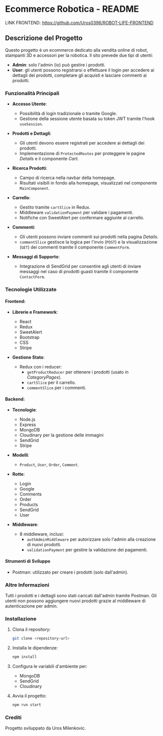 # Ecommerce Robotica - README
LINK FRONTEND: https://github.com/Uros0396/ROBOT-LIFE-FRONTEND
## Descrizione del Progetto
Questo progetto è un ecommerce dedicato alla vendita online di robot, stampanti 3D e accessori per la robotica. 
Il sito prevede due tipi di utenti:
- **Admin**: solo l'admin (io) può gestire i prodotti.
- **User**: gli utenti possono registrarsi o effettuare il login per accedere ai dettagli dei prodotti, completare gli acquisti e lasciare commenti ai prodotti.

### Funzionalità Principali
- **Accesso Utente**: 
  - Possibilità di login tradizionale o tramite Google.
  - Gestione della sessione utente basata su token JWT tramite l'hook `useSession`.

- **Prodotti e Dettagli**:
  - Gli utenti devono essere registrati per accedere ai dettagli dei prodotti.
  - Implementazione di `ProtectedRoutes` per proteggere le pagine *Details* e il componente *Cart*.

- **Ricerca Prodotti**:
  - Campo di ricerca nella navbar della homepage.
  - Risultati visibili in fondo alla homepage, visualizzati nel componente `MainComponent`.

- **Carrello**:
  - Gestito tramite `cartSlice` in Redux.
  - Middleware `validationPayment` per validare i pagamenti.
  - Notifiche con SweetAlert per confermare aggiunte al carrello.

- **Commenti**:
  - Gli utenti possono inviare commenti sui prodotti nella pagina *Details*.
  - `commentSlice` gestisce la logica per l'invio (`POST`) e la visualizzazione (`GET`) dei commenti tramite il componente `CommentForm`.

- **Messaggi di Supporto**:
  - Integrazione di SendGrid per consentire agli utenti di inviare messaggi nel caso di prodotti guasti tramite il componente `ContactForm`.

### Tecnologie Utilizzate
#### Frontend:
- **Librerie e Framework**:
  - React
  - Redux
  - SweetAlert
  - Bootstrap
  - CSS
  - Stripe

- **Gestione Stato**:
  - Redux con i reducer:
    - `getProductReducer` per ottenere i prodotti (usato in *CategoryPages*).
    - `cartSlice` per il carrello.
    - `commentSlice` per i commenti.

#### Backend:
- **Tecnologie**:
  - Node.js
  - Express
  - MongoDB
  - Cloudinary per la gestione delle immagini
  - SendGrid
  - Stripe

- **Modelli**:
  - `Product`, `User`, `Order`, `Comment`.

- **Rotte**:
  - Login
  - Google
  - Comments
  - Order
  - Products
  - SendGrid
  - User

- **Middleware**:
  - 8 middleware, inclusi:
    - `authAdminMiddleware` per autorizzare solo l'admin alla creazione di nuovi prodotti.
    - `validationPayment` per gestire la validazione dei pagamenti.

#### Strumenti di Sviluppo
- Postman: utilizzato per creare i prodotti (solo dall'admin).

### Altre Informazioni
Tutti i prodotti e i dettagli sono stati caricati dall'admin tramite Postman. Gli utenti non possono aggiungere nuovi prodotti grazie al middleware di autenticazione per admin.

### Installazione
1. Clona il repository:
   ```bash
   git clone <repository-url>
   ```
2. Installa le dipendenze:
   ```bash
   npm install
   ```
3. Configura le variabili d'ambiente per:
   - MongoDB
   - SendGrid
   - Cloudinary

4. Avvia il progetto:
   ```bash
   npm run start
   ```

### Crediti
Progetto sviluppato da Uros Milenkovic.
